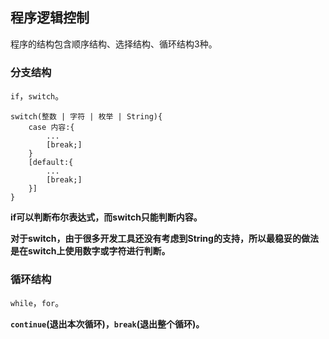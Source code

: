 ## 程序逻辑控制
程序的结构包含顺序结构、选择结构、循环结构3种。

### 分支结构

``if``，``switch``。

```
switch(整数 | 字符 | 枚举 | String){
	case 内容:{
		...
		[break;]
	}
	[default:{
		...
		[break;]
	}]
}
```

**if可以判断布尔表达式，而switch只能判断内容。**

**对于switch，由于很多开发工具还没有考虑到String的支持，所以最稳妥的做法是在switch上使用数字或字符进行判断。**

### 循环结构

``while``，``for``。

**``continue``(退出本次循环)，``break``(退出整个循环)。**